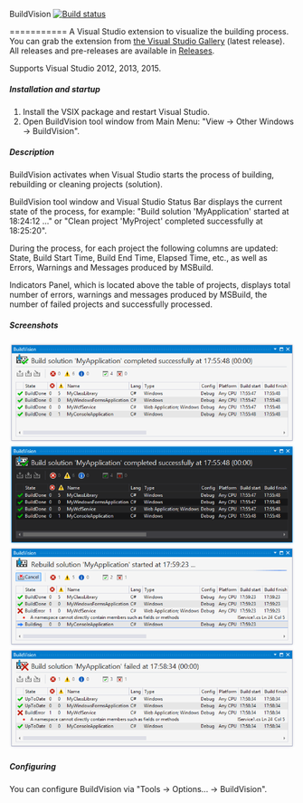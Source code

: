 BuildVision [![Build status](https://ci.appveyor.com/api/projects/status/t207k0rf3mi4b1ji/branch/master?svg=true)](https://ci.appveyor.com/project/StefanKert/buildvision/branch/master)

===========
A Visual Studio extension to visualize the building process.
<br/>You can grab the extension from [the Visual Studio Gallery](https://visualstudiogallery.msdn.microsoft.com/23d3c821-ca2d-4e1a-a005-4f70f12f77ba "BuildVision on the Visual Studio Gallery") (latest release).
<br/>All releases and pre-releases are available in [Releases](../../releases "BuildVision Releases on GitHub").

Supports Visual Studio 2012, 2013, 2015.

##### Installation and startup
1. Install the VSIX package and restart Visual Studio.
2. Open BuildVision tool window from Main Menu: "View → Other Windows → BuildVision".

##### Description
BuildVision activates when Visual Studio starts the process of building, rebuilding or cleaning projects (solution).

BuildVision tool window and Visual Studio Status Bar displays the current state of the process, for example: "Build solution 'MyApplication' started at 18:24:12 ..." or "Clean project 'MyProject' completed successfully at 18:25:20".

During the process, for each project the following columns are updated: State, Build Start Time, Build End Time, Elapsed Time, etc., as well as Errors, Warnings and Messages produced by MSBuild.

Indicators Panel, which is located above the table of projects, displays total number of errors, warnings and messages produced by MSBuild, the number of failed projects and successfully processed.

##### Screenshots
![Build completed on Light Theme](Screenshots/screenshot1.png)
![Build completed on Dark Theme](Screenshots/screenshot2.png)
![Rebuild started on Light Theme](Screenshots/screenshot3.png)
![Build failed on Light Theme](Screenshots/screenshot4.png)

##### Configuring
You can configure BuildVision via "Tools → Options... → BuildVision".
